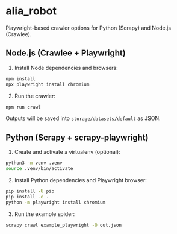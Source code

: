 # alia_robot

Playwright-based crawler options for Python (Scrapy) and Node.js (Crawlee).

## Node.js (Crawlee + Playwright)

1. Install Node dependencies and browsers:

```bash
npm install
npx playwright install chromium
```

2. Run the crawler:

```bash
npm run crawl
```

Outputs will be saved into `storage/datasets/default` as JSON.

## Python (Scrapy + scrapy-playwright)

1. Create and activate a virtualenv (optional):

```bash
python3 -m venv .venv
source .venv/bin/activate
```

2. Install Python dependencies and Playwright browser:

```bash
pip install -U pip
pip install -e .
python -m playwright install chromium
```

3. Run the example spider:

```bash
scrapy crawl example_playwright -O out.json
```
